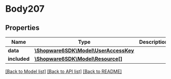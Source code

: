 # Body207

## Properties
Name | Type | Description | Notes
------------ | ------------- | ------------- | -------------
**data** | [**\Shopware6SDK\Model\UserAccessKey**](UserAccessKey.md) |  | [optional] 
**included** | [**\Shopware6SDK\Model\Resource[]**](Resource.md) |  | [optional] 

[[Back to Model list]](../../README.md#documentation-for-models) [[Back to API list]](../../README.md#documentation-for-api-endpoints) [[Back to README]](../../README.md)

